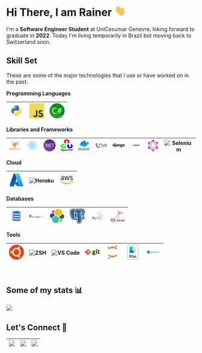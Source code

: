 <!-- Aqui em Rainer vou colocar um <a> com o link para um github.io -->
<h1>Hi There, I am Rainer <img  src="https://raw.githubusercontent.com/ABSphreak/ABSphreak/master/gifs/Hi.gif" width="30px"></h1>

I'm a **Software Engineer Student** at UniCesumar Genevre, loking forward to graduate in **2022**. Today I'm living temporarily in Brazil but moving back to Switzerland soon.

## Skill Set

These are some of the major technologies that I use or have worked on in the past:

**Programming Languages**

<img title="Python" alt="Python" width="40px" src="https://raw.githubusercontent.com/github/explore/master/topics/python/python.png" />|<img alt="JS" title="JavaScript" width="40px" src="https://raw.githubusercontent.com/github/explore/master/topics/javascript/javascript.png">|<img title="C#" alt="C#" width="40px" src="https://raw.githubusercontent.com/github/explore/master/topics/csharp/csharp.png">
|--|--|--|

**Libraries and Frameworks**

<img title="TensorFlow" alt="TensorFlow" width="40px" src="https://raw.githubusercontent.com/github/explore/master/topics/tensorflow/tensorflow.png">|<img title="ReactJS" alt="ReactJS" width="40px" src="https://raw.githubusercontent.com/github/explore/master/topics/react/react.png">|<img title=".NET" alt=".NET" width="40px" src="https://raw.githubusercontent.com/github/explore/master/topics/dotnet/dotnet.png">|<img title="OpenCV" alt="OpenCV" width="40px" src="https://raw.githubusercontent.com/github/explore/master/topics/opencv/opencv.png">|<img title="Docker" alt="Docker" width="40px" src="https://raw.githubusercontent.com/github/explore/master/topics/docker/docker.png">|<img title="Flask" alt="Flask" width="40px" src="https://raw.githubusercontent.com/github/explore/master/topics/flask/flask.png">|<img title="Django" alt="Django" width="40px" src="https://raw.githubusercontent.com/github/explore/master/topics/django/django.png">|<img title="jQuery" alt="jQuery" width="40px" src="https://raw.githubusercontent.com/github/explore/master/topics/jquery/jquery.png">|<img title="GrahpQL" alt="GraphQL" width="40px" src="https://raw.githubusercontent.com/github/explore/master/topics/graphql/graphql.png">|<img title="Selenium" alt="Selenium" width="40px" src="https://img.icons8.com/color/48/000000/selenium-test-automation.png">
|--|--|--|--|--|--|--|--|--|--|

**Cloud**

<img title="Azure" alt="Azure" width="40px" src="https://raw.githubusercontent.com/github/explore/master/topics/azure/azure.png">|<img title="Heroku" alt="Heroku" width="40px" src="https://img.icons8.com/color/48/000000/heroku.png">|<img title="AWS" alt="AWS" width="40px" src="https://raw.githubusercontent.com/github/explore/master/topics/aws/aws.png">
|--|--|--|

**Databases**

<img title="SQL" alt="SQL" width="40px" src="https://raw.githubusercontent.com/github/explore/master/topics/sql/sql.png">|<img title="MongoDB" alt="MongoDB" width="40px" src="https://raw.githubusercontent.com/github/explore/master/topics/mongodb/mongodb.png">|<img title="ElasticSearch" alt="ElasticSearch" width="40px" src="https://raw.githubusercontent.com/github/explore/master/topics/elasticsearch/elasticsearch.png">|<img title="PostgreSQL" alt="PostgreSQL" width="40px" src="https://raw.githubusercontent.com/github/explore/master/topics/postgresql/postgresql.png">|<img title="MySQL" alt="MySQL" width="40px" src="https://raw.githubusercontent.com/github/explore/master/topics/mysql/mysql.png">|<img title="SQL Server" alt="SQL Server" width="40px" src="https://raw.githubusercontent.com/github/explore/master/topics/sql-server/sql-server.png">
|--|--|--|--|--|--|

**Tools**

<img title="Ubuntu" alt="Ubuntu" width="40px" src="https://raw.githubusercontent.com/github/explore/master/topics/ubuntu/ubuntu.png">|<img title="ZSH" alt="ZSH" width="40px" src="https://s3.amazonaws.com/ohmyzsh/oh-my-zsh-logo.png">|<img title="VS Code" alt="VS Code" width="40px" src="https://img.icons8.com/fluent/48/000000/visual-studio-code-2019.png">|<img title="git" alt="git" width="40px" src="https://raw.githubusercontent.com/github/explore/master/topics/git/git.png">|<img title="Jupyter Notebook" alt="Jupyter" width="40px" src="https://raw.githubusercontent.com/github/explore/master/topics/jupyter-notebook/jupyter-notebook.png">|<img title="MacOSX" alt="MacOSX" width="40px" src="https://raw.githubusercontent.com/github/explore/master/topics/macos/macos.png">|<img title="Windows" alt="Windows" width="40px" src="https://raw.githubusercontent.com/github/explore/master/topics/windows/windows.png">
|--|--|--|--|--|--|--|
<br>

## Some of my stats :bar_chart:

<img src="https://github-readme-stats.vercel.app/api?username=rainer2465&show_icons=true&theme=radical&include_all_commits=true">

<br>

## Let's Connect :handshake:

<a href="https://www.linkedin.com/in/rainer-kaufmann-eng-soft/"><img src="https://cdn2.iconfinder.com/data/icons/social-media-2285/512/1_Linkedin_unofficial_colored_svg-128.png" width="40"></a>|<a href="mailto:rainerdaniel9@hotmail.com"><img src="https://image.flaticon.com/icons/svg/281/281769.svg" width="40"></a>|<a href="https://www.instagram.com/mcraineroficial"><img src="https://cdn2.iconfinder.com/data/icons/social-media-2285/512/1_Instagram_colored_svg_1-128.png" width="40"></a>
|--|--|--|
